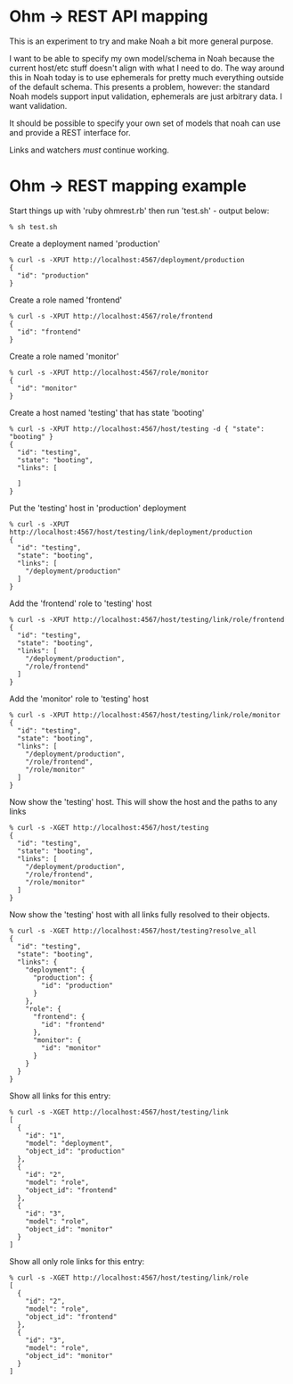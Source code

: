 # Ohm -> REST API mapping

This is an experiment to try and make Noah a bit more general purpose.

I want to be able to specify my own model/schema in Noah because the current
host/etc stuff doesn't align with what I need to do. The way around this in
Noah today is to use ephemerals for pretty much everything outside of the
default schema. This presents a problem, however: the standard Noah models
support input validation, ephemerals are just arbitrary data. I want validation.

It should be possible to specify your own set of models that noah can use and
provide a REST interface for.

Links and watchers *must* continue working.

# Ohm -> REST mapping example

Start things up with 'ruby ohmrest.rb' then run 'test.sh' - output below:

    % sh test.sh

Create a deployment named 'production'
    
    % curl -s -XPUT http://localhost:4567/deployment/production
    {
      "id": "production"
    }
    
Create a role named 'frontend'
    
    % curl -s -XPUT http://localhost:4567/role/frontend
    {
      "id": "frontend"
    }
    
Create a role named 'monitor'
    
    % curl -s -XPUT http://localhost:4567/role/monitor
    {
      "id": "monitor"
    }
    
Create a host named 'testing' that has state 'booting'
    
    % curl -s -XPUT http://localhost:4567/host/testing -d { "state": "booting" }
    {
      "id": "testing",
      "state": "booting",
      "links": [
    
      ]
    }
    
Put the 'testing' host in 'production' deployment
    
    % curl -s -XPUT http://localhost:4567/host/testing/link/deployment/production
    {
      "id": "testing",
      "state": "booting",
      "links": [
        "/deployment/production"
      ]
    }
    
Add the 'frontend' role to 'testing' host
    
    % curl -s -XPUT http://localhost:4567/host/testing/link/role/frontend
    {
      "id": "testing",
      "state": "booting",
      "links": [
        "/deployment/production",
        "/role/frontend"
      ]
    }
    
Add the 'monitor' role to 'testing' host
    
    % curl -s -XPUT http://localhost:4567/host/testing/link/role/monitor
    {
      "id": "testing",
      "state": "booting",
      "links": [
        "/deployment/production",
        "/role/frontend",
        "/role/monitor"
      ]
    }
    
Now show the 'testing' host. This will show the host and the paths to any links
    
    % curl -s -XGET http://localhost:4567/host/testing
    {
      "id": "testing",
      "state": "booting",
      "links": [
        "/deployment/production",
        "/role/frontend",
        "/role/monitor"
      ]
    }
    
Now show the 'testing' host with all links fully resolved to their objects.
    
    % curl -s -XGET http://localhost:4567/host/testing?resolve_all
    {
      "id": "testing",
      "state": "booting",
      "links": {
        "deployment": {
          "production": {
            "id": "production"
          }
        },
        "role": {
          "frontend": {
            "id": "frontend"
          },
          "monitor": {
            "id": "monitor"
          }
        }
      }
    }
    
Show all links for this entry:
    
    % curl -s -XGET http://localhost:4567/host/testing/link
    [
      {
        "id": "1",
        "model": "deployment",
        "object_id": "production"
      },
      {
        "id": "2",
        "model": "role",
        "object_id": "frontend"
      },
      {
        "id": "3",
        "model": "role",
        "object_id": "monitor"
      }
    ]
    
Show all only role links for this entry:
    
    % curl -s -XGET http://localhost:4567/host/testing/link/role
    [
      {
        "id": "2",
        "model": "role",
        "object_id": "frontend"
      },
      {
        "id": "3",
        "model": "role",
        "object_id": "monitor"
      }
    ]
    

